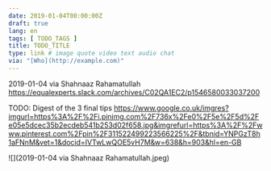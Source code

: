 ```yaml
---
date: 2019-01-04T00:00:00Z
draft: true
lang: en
tags: [ TODO_TAGS ]
title: TODO_TITLE
type: link # image quote video text audio chat
via: "[Who](http://example.com)"
---
```

2019-01-04 via Shahnaaz Rahamatullah
https://equalexperts.slack.com/archives/C02QA1EC2/p1546580033037200


TODO: Digest of the 3 final tips
<https://www.google.co.uk/imgres?imgurl=https%3A%2F%2Fi.pinimg.com%2F736x%2Fe0%2F5e%2F5d%2Fe05e5dcec35b2ecdeb541b253d02f658.jpg&imgrefurl=https%3A%2F%2Fwww.pinterest.com%2Fpin%2F311522499223566225%2F&tbnid=YNPGzT8h1aFNnM&vet=1&docid=IVTwLwQOE5vH7M&w=638&h=903&hl=en-GB>



![](2019-01-04 via Shahnaaz Rahamatullah.jpeg)

